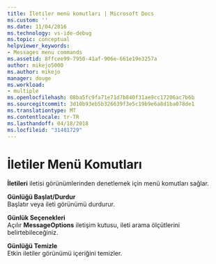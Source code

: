 ```yaml
---
title: İletiler menü komutları | Microsoft Docs
ms.custom: ''
ms.date: 11/04/2016
ms.technology: vs-ide-debug
ms.topic: conceptual
helpviewer_keywords:
- Messages menu commands
ms.assetid: 8ffcee99-7950-41af-906e-661e19e3257a
author: mikejo5000
ms.author: mikejo
manager: douge
ms.workload:
- multiple
ms.openlocfilehash: 08ba5fc9fa71e71d7b840f31ae9cc17206ac7b6b
ms.sourcegitcommit: 3d10b93eb5b326639f3e5c19b9e6a8d1ba078de1
ms.translationtype: MT
ms.contentlocale: tr-TR
ms.lasthandoff: 04/18/2018
ms.locfileid: "31481729"
---
```

# <a name="messages-menu-commands"></a>İletiler Menü Komutları
**İletileri** iletisi görünümlerinden denetlemek için menü komutları sağlar.  
  
 **Günlüğü Başlat/Durdur**  
 Başlatır veya ileti görünümü durdurur.  
  
 **Günlük Seçenekleri**  
 Açılır **MessageOptions** iletişim kutusu, ileti arama ölçütlerini belirtebileceğiniz.  
  
 **Günlüğü Temizle**  
 Etkin iletiler görünümü içeriğini temizler.